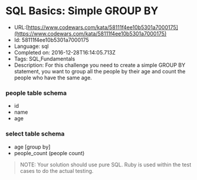 # SQL Basics: Simple GROUP BY

 - URL:[https://www.codewars.com/kata/58111f4ee10b5301a7000175](https://www.codewars.com/kata/58111f4ee10b5301a7000175)
 - Id: 58111f4ee10b5301a7000175
 - Language: sql
 - Completed on: 2016-12-28T16:14:05.713Z
 - Tags: SQL,Fundamentals
 - Description:
For this challenge you need to create a simple GROUP BY statement, you want to group all the people by their age and count the people who have the same age.

### people table schema
- id
- name
- age

### select table schema
- age [group by]
- people_count (people count)


> NOTE: Your solution should use pure SQL. Ruby is used within the test cases to do the actual testing.
